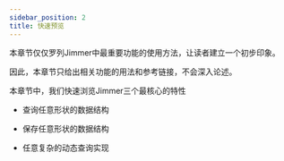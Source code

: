 ```yaml
---
sidebar_position: 2
title: 快速预览
---
```


本章节仅仅罗列Jimmer中最重要功能的使用方法，让读者建立一个初步印象。

因此，本章节只给出相关功能的用法和参考链接，不会深入论述。

本章节中，我们快速浏览Jimmer三个最核心的特性

-   查询任意形状的数据结构

-   保存任意形状的数据结构

-   任意复杂的动态查询实现
